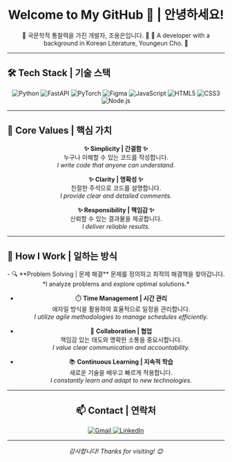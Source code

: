 <div align="center">
  <h1>Welcome to My GitHub 🖤 | 안녕하세요!</h1>
  <p>🌟 국문학적 통찰력을 가진 개발자, 조용은입니다. 🌟  
  🌟 A developer with a background in Korean Literature, Youngeun Cho. 🌟</p>
</div>

---

## 🛠️ **Tech Stack | 기술 스택**
<div align="center">
  <img src="https://img.shields.io/badge/Python-3776AB?style=for-the-badge&logo=python&logoColor=white" alt="Python" />
  <img src="https://img.shields.io/badge/FastAPI-009688?style=for-the-badge&logo=fastapi&logoColor=white" alt="FastAPI" />
  <img src="https://img.shields.io/badge/PyTorch-EE4C2C?style=for-the-badge&logo=pytorch&logoColor=white" alt="PyTorch" />
  <img src="https://img.shields.io/badge/Figma-F24E1E?style=for-the-badge&logo=figma&logoColor=white" alt="Figma" />
  <img src="https://img.shields.io/badge/JavaScript-F7DF1E?style=for-the-badge&logo=javascript&logoColor=black" alt="JavaScript" />
  <img src="https://img.shields.io/badge/HTML5-E34F26?style=for-the-badge&logo=html5&logoColor=white" alt="HTML5" />
  <img src="https://img.shields.io/badge/CSS3-1572B6?style=for-the-badge&logo=css3&logoColor=white" alt="CSS3" />
  <img src="https://img.shields.io/badge/Node.js-339933?style=for-the-badge&logo=node.js&logoColor=white" alt="Node.js" />
</div>

---

## 🌟 **Core Values | 핵심 가치**
<div align="center">
  <p><b>✨ Simplicity | 간결함 ✨</b><br>
  누구나 이해할 수 있는 코드를 작성합니다.<br>
  <i>I write code that anyone can understand.</i></p>
  
  <p><b>✨ Clarity | 명확성 ✨</b><br>
  친절한 주석으로 코드를 설명합니다.<br>
  <i>I provide clear and detailed comments.</i></p>

  <p><b>✨ Responsibility | 책임감 ✨</b><br>
  신뢰할 수 있는 결과물을 제공합니다.<br>
  <i>I deliver reliable results.</i></p>
</div>

---

## 🚀 **How I Work | 일하는 방식**
<div align="center">
- 🔍 **Problem Solving | 문제 해결**  
  문제를 정의하고 최적의 해결책을 찾아갑니다.  
  *I analyze problems and explore optimal solutions.*

- ⏱️ **Time Management | 시간 관리**  
  애자일 방식을 활용하여 효율적으로 일정을 관리합니다.  
  *I utilize agile methodologies to manage schedules efficiently.*

- 🤝 **Collaboration | 협업**  
  책임감 있는 태도와 명확한 소통을 중요시합니다.  
  *I value clear communication and accountability.*

- 📚 **Continuous Learning | 지속적 학습**  
  새로운 기술을 배우고 빠르게 적용합니다.  
  *I constantly learn and adapt to new technologies.*

---

## 📫 **Contact | 연락처**
<div align="center">
  <a href="mailto:jdmeekboi@gmail.com">
    <img src="https://img.shields.io/badge/Email-D14836?style=for-the-badge&logo=gmail&logoColor=white" alt="Gmail" />
  </a>
  <a href="https://www.linkedin.com/in/조용은" target="_blank">
    <img src="https://img.shields.io/badge/LinkedIn-0A66C2?style=for-the-badge&logo=linkedin&logoColor=white" alt="LinkedIn" />
  </a>
</div>

---

<div align="center">
  <p><i>감사합니다! Thanks for visiting! 😊</i></p>
</div>
